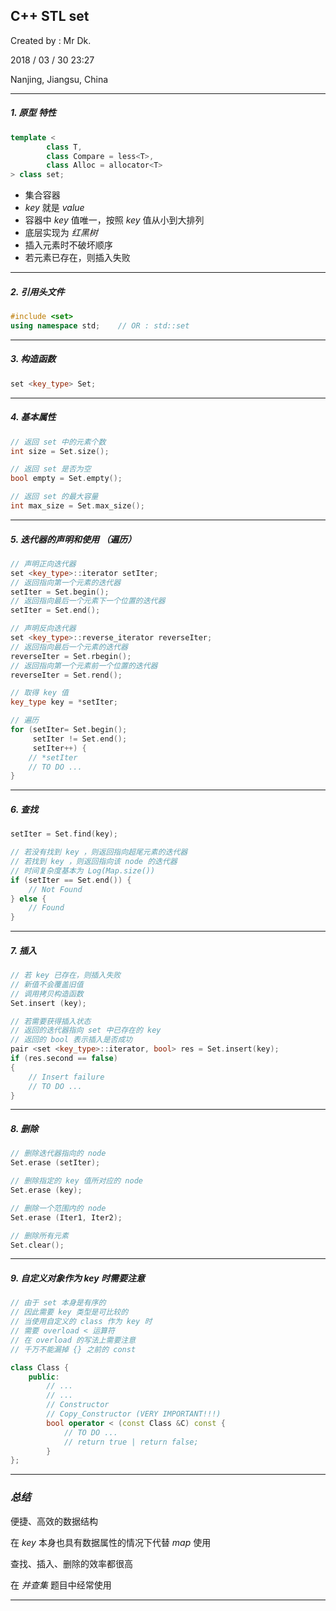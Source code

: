 ## C++ STL set

Created by : Mr Dk.

2018 / 03 / 30 23:27

Nanjing, Jiangsu, China

---

##### 1. 原型 特性

```C++
template < 
		class T,
        class Compare = less<T>,
        class Alloc = allocator<T>
> class set;
```

 * 集合容器
 * *key* 就是 *value*
 * 容器中 *key* 值唯一，按照 *key* 值从小到大排列
 * 底层实现为 *红黑树*
 * 插入元素时不破坏顺序
 * 若元素已存在，则插入失败

---

##### 2. 引用头文件

```C++
#include <set>
using namespace std;	// OR : std::set
```

---

##### 3. 构造函数

```C++
set <key_type> Set;
```

---

##### 4. 基本属性

```C++
// 返回 set 中的元素个数
int size = Set.size();

// 返回 set 是否为空
bool empty = Set.empty();

// 返回 set 的最大容量
int max_size = Set.max_size();
```

---

##### 5. 迭代器的声明和使用 （遍历）

```C++
// 声明正向迭代器
set <key_type>::iterator setIter;
// 返回指向第一个元素的迭代器
setIter = Set.begin();
// 返回指向最后一个元素下一个位置的迭代器
setIter = Set.end();

// 声明反向迭代器
set <key_type>::reverse_iterator reverseIter;
// 返回指向最后一个元素的迭代器
reverseIter = Set.rbegin();
// 返回指向第一个元素前一个位置的迭代器
reverseIter = Set.rend();

// 取得 key 值
key_type key = *setIter;

// 遍历
for (setIter= Set.begin();
     setIter != Set.end();
     setIter++) {
    // *setIter
    // TO DO ...
}
```

---

##### 6. 查找

```C++
setIter = Set.find(key);

// 若没有找到 key ，则返回指向超尾元素的迭代器
// 若找到 key ，则返回指向该 node 的迭代器
// 时间复杂度基本为 Log(Map.size())
if (setIter == Set.end()) {
    // Not Found
} else {
    // Found
}
```

---

##### 7. 插入

```C++
// 若 key 已存在，则插入失败
// 新值不会覆盖旧值
// 调用拷贝构造函数
Set.insert (key);

// 若需要获得插入状态
// 返回的迭代器指向 set 中已存在的 key
// 返回的 bool 表示插入是否成功
pair <set <key_type>::iterator, bool> res = Set.insert(key);
if (res.second == false)
{
    // Insert failure
    // TO DO ...
}
```

---

##### 8. 删除

```C++
// 删除迭代器指向的 node
Set.erase (setIter);

// 删除指定的 key 值所对应的 node
Set.erase (key);

// 删除一个范围内的 node
Set.erase (Iter1, Iter2);

// 删除所有元素
Set.clear();
```

---

##### 9. 自定义对象作为 key 时需要注意

```C++
// 由于 set 本身是有序的
// 因此需要 key 类型是可比较的
// 当使用自定义的 class 作为 key 时
// 需要 overload < 运算符
// 在 overload 的写法上需要注意
// 千万不能漏掉 {} 之前的 const

class Class {
    public:
    	// ...
    	// ...
    	// Constructor
    	// Copy_Constructor (VERY IMPORTANT!!!)
        bool operator < (const Class &C) const {
            // TO DO ...
            // return true | return false;
        }
};
```

---

### *总结*

便捷、高效的数据结构

在 *key* 本身也具有数据属性的情况下代替 *map* 使用

查找、插入、删除的效率都很高

在 *并查集* 题目中经常使用

---

